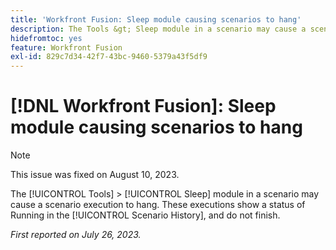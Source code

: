 ```yaml
---
title: 'Workfront Fusion: Sleep module causing scenarios to hang'
description: The Tools &gt; Sleep module in a scenario may cause a scenario execution to hang. These executions show a status of Running in the Scenario History, and do not finish.
hidefromtoc: yes
feature: Workfront Fusion
exl-id: 829c7d34-42f7-43bc-9460-5379a43f5df9
---
```

# [!DNL Workfront Fusion]: Sleep module causing scenarios to hang

>[!NOTE]
>
>This issue was fixed on August 10, 2023.

The [!UICONTROL Tools] > [!UICONTROL Sleep] module in a scenario may cause a scenario execution to hang. These executions show a status of Running in the [!UICONTROL Scenario History], and do not finish.

_First reported on July 26, 2023._
